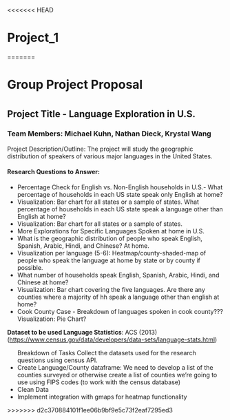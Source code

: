 <<<<<<< HEAD
# Project_1

=======
<h1>Group Project Proposal<h1>

<h2>Project Title - Language Exploration in U.S.</h2>

<h3>Team Members: Michael Kuhn, Nathan Dieck, Krystal Wang</h3>

<p>Project Description/Outline: The project will study the geographic distribution of speakers of various major languages in the United States.</p>

<h4>Research Questions to Answer:</h4>

<ul>
<li>Percentage Check for English vs. Non-English households in U.S.- What percentage of households in each US state speak only English at home?</li> 
<li>Visualization: Bar chart for all states or a sample of states. What percentage of households in each US state speak a language other than English at home?</li> 
<li>Visualization: Bar chart for all states or a sample of states.</li>
<li>More Explorations for Specific Languages Spoken at home in U.S.</li> 
<li>What is the geographic distribution of people who speak English, Spanish, Arabic, Hindi, and Chinese? At home.</li>
<li>Visualization per language (5-6): Heatmap/county-shaded-map of people who speak the language at home by state or by county if possible.</li>
<li>What number of households speak English, Spanish, Arabic, Hindi, and Chinese at home?</li>
<li>Visualization: Bar chart covering the five languages. Are there any counties where a majority of hh speak a language other than english at home?</li>
<li>Cook County Case - Breakdown of languages spoken in cook county??? Visualization: Pie Chart?</li>
</ul>

**Dataset to be used Language Statistics**: ACS (2013) (https://www.census.gov/data/developers/data-sets/language-stats.html)

<ul>Breakdown of Tasks Collect the datasets used for the research questions using census API.
<li>Create Language/County dataframe: We need to develop a list of the counties surveyed or otherwise create a list of counties we’re going to use using FIPS codes (to work with the census database)</li>
  <li>Clean Data </li>
  <li>Implement integration with gmaps for heatmap functionality</li>
</ul>
>>>>>>> d2c370884101f1ee06b9bf9e5c73f2eaf7295ed3
